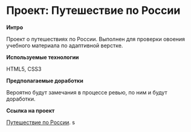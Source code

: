 # Проект: Путешествие по России

**Интро**

Проект о путешествиях по России. Выполнен для проверки овоения учебного материала по адаптивной верстке.

**Используемые технологии**

HTML5, CSS3

**Предполагаемые доработки**

Вероятно будут замечания в процессе ревью, по ним и будут доработки.

**Ссылка на проект**

 [Путешествие по России](https://tinypng.com/).
s
